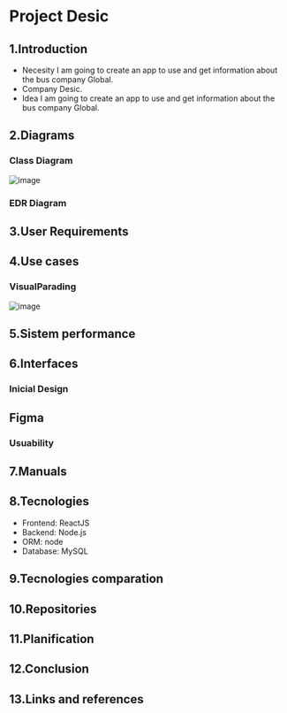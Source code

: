 # Project Desic
## 1.Introduction
* Necesity
I am going to create an app to use and get information about the bus company Global.
* Company
Desic.
* Idea
I am going to create an app to use and get information about the bus company Global.
## 2.Diagrams
### Class Diagram
![image](https://github.com/Naidr/projectDesic/assets/118465343/e4e015af-968f-43e9-a14f-8f6531c0add6)
### EDR Diagram

## 3.User Requirements

## 4.Use cases
### VisualParading
![image](https://github.com/Naidr/projectDesic/assets/118465343/fc55b48e-f331-4c61-8f9f-2aba1e3b0e32)
## 5.Sistem performance

## 6.Interfaces
### Inicial Design
## Figma
### Usuability

## 7.Manuals

## 8.Tecnologies
* Frontend: ReactJS
* Backend: Node.js
* ORM: node
* Database: MySQL

## 9.Tecnologies comparation

## 10.Repositories

## 11.Planification

## 12.Conclusion

## 13.Links and references
